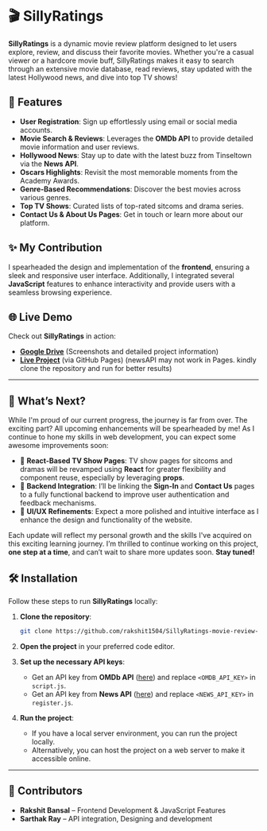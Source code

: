 # 🎬 SillyRatings  

**SillyRatings** is a dynamic movie review platform designed to let users explore, review, and discuss their favorite movies. Whether you're a casual viewer or a hardcore movie buff, SillyRatings makes it easy to search through an extensive movie database, read reviews, stay updated with the latest Hollywood news, and dive into top TV shows! 

## 🚀 Features  
- **User Registration**: Sign up effortlessly using email or social media accounts.  
- **Movie Search & Reviews**: Leverages the **OMDb API** to provide detailed movie information and user reviews.  
- **Hollywood News**: Stay up to date with the latest buzz from Tinseltown via the **News API**.  
- **Oscars Highlights**: Revisit the most memorable moments from the Academy Awards.  
- **Genre-Based Recommendations**: Discover the best movies across various genres.  
- **Top TV Shows**: Curated lists of top-rated sitcoms and drama series.  
- **Contact Us & About Us Pages**: Get in touch or learn more about our platform.

## ✨ My Contribution  
I spearheaded the design and implementation of the **frontend**, ensuring a sleek and responsive user interface. Additionally, I integrated several **JavaScript** features to enhance interactivity and provide users with a seamless browsing experience.

## 🌐 Live Demo  
Check out **SillyRatings** in action:  
- **[Google Drive](https://docs.google.com/document/d/16zg02brFnIXujYh6WWJZden7n59JFFm8/edit?usp=sharing&ouid=113601754252652920446&rtpof=true&sd=true)** (Screenshots and detailed project information)    
- **[Live Project](https://rakshit1504.github.io/SillyRatings-movie-review-site/)** (via GitHub Pages) (newsAPI may not work in Pages. kindly clone the repository and run for better results)  

---

## 🔧 What’s Next?  
While I'm proud of our current progress, the journey is far from over. The exciting part? All upcoming enhancements will be spearheaded by me! As I continue to hone my skills in web development, you can expect some awesome improvements soon:

- 🌟 **React-Based TV Show Pages**: TV show pages for sitcoms and dramas will be revamped using **React** for greater flexibility and component reuse, especially by leveraging **props**.   
- 🔗 **Backend Integration**: I’ll be linking the **Sign-In** and **Contact Us** pages to a fully functional backend to improve user authentication and feedback mechanisms.  
- 🎨 **UI/UX Refinements**: Expect a more polished and intuitive interface as I enhance the design and functionality of the website.  

Each update will reflect my personal growth and the skills I've acquired on this exciting learning journey. I’m thrilled to continue working on this project, **one step at a time**, and can’t wait to share more updates soon. **Stay tuned!**


## 🛠️ Installation  

Follow these steps to run **SillyRatings** locally:

1. **Clone the repository**:  
   ```bash
   git clone https://github.com/rakshit1504/SillyRatings-movie-review-site.git
   ```

2. **Open the project** in your preferred code editor.

3. **Set up the necessary API keys**:  
   - Get an API key from **OMDb API** ([here](https://www.omdbapi.com/)) and replace `<OMDB_API_KEY>` in `script.js`.  
   - Get an API key from **News API** ([here](https://newsapi.org/)) and replace `<NEWS_API_KEY>` in `register.js`.

4. **Run the project**:  
   - If you have a local server environment, you can run the project locally.  
   - Alternatively, you can host the project on a web server to make it accessible online.

---

## 👥 Contributors 
- **Rakshit Bansal** – Frontend Development & JavaScript Features   
- **Sarthak Ray** – API integration, Designing and development


